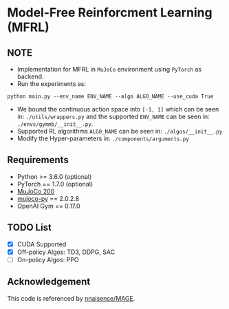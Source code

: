 Model-Free Reinforcment Learning (MFRL)
============================

## NOTE
* Implementation for MFRL in `MuJoCo` environment using `PyTorch` as backend.
* Run the experiments as:

`python main.py --env_name ENV_NAME --algo ALGO_NAME --use_cuda True`

* We bound the continuous action space into `[-1, 1]` which can be seen in: `./utils/wrappers.py` and the supported `ENV_NAME` can be seen in: `./envs/gymmb/__init__.py`.
* Supported RL algorithms `ALGO_NAME` can be seen in: `./algos/__init__.py`
* Modify the Hyper-parameters in: `./components/arguments.py`

## Requirements
* Python >= 3.6.0 (optional)
* PyTorch == 1.7.0 (optional)
* [MuJoCo 200](https://roboti.us/)
* [mujoco-py](https://github.com/openai/mujoco-py) == 2.0.2.8
* OpenAI Gym == 0.17.0

## TODO List
- [x] CUDA Supported
- [x] Off-policy Algos: TD3, DDPG, SAC
- [ ] On-policy Algos: PPO

## Acknowledgement
This code is referenced by [nnaisense/MAGE](https://github.com/nnaisense/MAGE).

